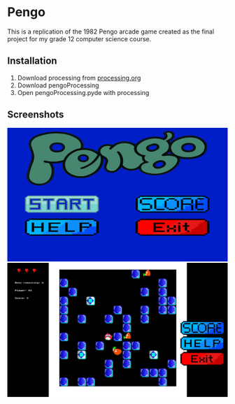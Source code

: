 # Pengo

This is a replication of the 1982 Pengo arcade game created as the final project for my grade 12 computer science course.

## Installation

1. Download processing from [processing.org](https://processing.org/)
2. Download pengoProcessing
3. Open pengoProcessing.pyde with processing

## Screenshots

![Menu](/assets/screenshot1.png "Menu")
![Game](/assets/screenshot2.png "Game")

